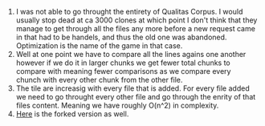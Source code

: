 1. I was not able to go throught the entirety of Qualitas Corpus. I would usually stop dead at ca 3000 clones at which point I don't think that they manage to get through all the files any more before a new request came in that had to be handels, and thus the old one was abandoned. Optimization is the name of the game in that case. 
2. Well at one point we have to compare all the lines agains one another however if we do it in larger chunks we get fewer total chunks to compare with meaning fewer comparisons as we compare every chunch with every other chunk from the other file. 
3. The tile are increasig with every file that is added. For every file added we need to go throught every other file and go through the enrity of that files content. Meaning we have roughly O(n^2) in complexity. 
4. [Here](https://github.com/s02blom/BigDataAnalytics) is the forked version as well. 